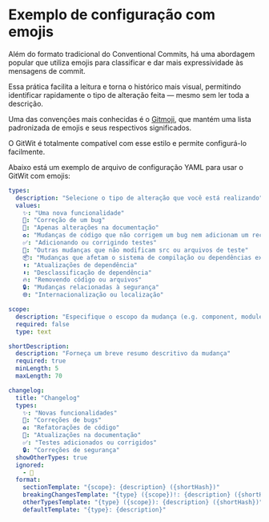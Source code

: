 # Exemplo de configuração com emojis

Além do formato tradicional do Conventional Commits, há uma abordagem popular que utiliza emojis para classificar e dar mais expressividade às mensagens de commit.

Essa prática facilita a leitura e torna o histórico mais visual, permitindo identificar rapidamente o tipo de alteração feita — mesmo sem ler toda a descrição.

Uma das convenções mais conhecidas é o [Gitmoji](https://gitmoji.dev/), que mantém uma lista padronizada de emojis e seus respectivos significados.

O GitWit é totalmente compatível com esse estilo e permite configurá-lo facilmente.

Abaixo está um exemplo de arquivo de configuração YAML para usar o GitWit com emojis:

```yaml
types:
  description: "Selecione o tipo de alteração que você está realizando"
  values:
    ✨: "Uma nova funcionalidade"
    🐛: "Correção de um bug"
    📝: "Apenas alterações na documentação"
    ♻️: "Mudanças de código que não corrigem um bug nem adicionam um recurso"
    ✅: "Adicionando ou corrigindo testes"
    🧹: "Outras mudanças que não modificam src ou arquivos de teste"
    📦: "Mudanças que afetam o sistema de compilação ou dependências externas"
    ⬆️: "Atualizações de dependência"
    ⬇️: "Desclassificação de dependência"
    🔥: "Removendo código ou arquivos"
    🔒: "Mudanças relacionadas à segurança"
    🌐: "Internacionalização ou localização"

scope:
  description: "Especifique o escopo da mudança (e.g. component, module, etc.)"
  required: false
  type: text

shortDescription:
  description: "Forneça um breve resumo descritivo da mudança"
  required: true
  minLength: 5
  maxLength: 70

changelog:
  title: "Changelog"
  types:
    ✨: "Novas funcionalidades"
    🐛: "Correções de bugs"
    ♻️: "Refatorações de código"
    📝: "Atualizações na documentação"
    ✅: "Testes adicionados ou corrigidos"
    🔒: "Correções de segurança"
  showOtherTypes: true
  ignored:
    - 🧹
  format:
    sectionTemplate: "{scope}: {description} ({shortHash})"
    breakingChangesTemplate: "{type} ({scope})!: {description} ({shortHash})"
    otherTypesTemplate: "{type} ({scope}): {description} ({shortHash})"
    defaultTemplate: "{type}: {description}"
```
